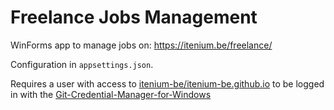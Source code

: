 Freelance Jobs Management
=========================

WinForms app to manage jobs on: https://itenium.be/freelance/

Configuration in `appsettings.json`.

Requires a user with access to [itenium-be/itenium-be.github.io](https://github.com/itenium-be/itenium-be.github.io)
to be logged in with the [Git-Credential-Manager-for-Windows](https://github.com/Microsoft/Git-Credential-Manager-for-Windows)
